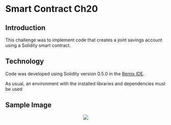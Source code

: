 # Smart Contract Ch20

## Introduction
This challenge was to implement code that creates a joint savings account using a Solidity smart contract.

## Technology
Code was developed using Solidity version 0.5.0 in the [Remix IDE](https://remix.ethereum.org).

As usual, an environment with the installed libraries and dependencies must be used

## Sample Image
<p style="text-align:center;"><img src="/Users/lovedeepsingh/Desktop/Ch_20/SmartContractCh20/Remix.jpg"/>

